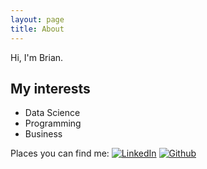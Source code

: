 ```yaml
---
layout: page
title: About
---
```


Hi, I'm Brian.

## My interests

* Data Science
* Programming
* Business

Places you can find me:
[![LinkedIn](http://wukaiyuan.github.io/wukaiyuan.github.io/public/social-1_round-linkedin.svg)](http://www.linkedin.com/in/brianheng) [![Github](http://wukaiyuan.github.io/wukaiyuan.github.io/public/social-1_round-github.svg)](http://github.com/wukaiyuan)
